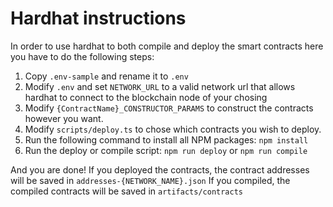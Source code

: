 # Hardhat instructions

In order to use hardhat to both compile and deploy the smart contracts here you have to do the following steps:

1. Copy `.env-sample` and rename it to `.env`
2. Modify `.env` and set `NETWORK_URL` to a valid network url that allows hardhat to connect to the blockchain node of your chosing
3. Modify `{ContractName}_CONSTRUCTOR_PARAMS` to construct the contracts however you want.
4. Modify `scripts/deploy.ts` to chose which contracts you wish to deploy.
5. Run the following command to install all NPM packages: `npm install`
6. Run the deploy or compile script: `npm run deploy` or `npm run compile`

And you are done!
If you deployed the contracts, the contract addresses will be saved in `addresses-{NETWORK_NAME}.json`
If you compiled, the compiled contracts will be saved in `artifacts/contracts`
